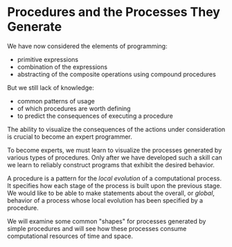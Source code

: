 # Procedures and the Processes They Generate

We have now considered the elements of programming:

- primitive expressions
- combination of the expressions
- abstracting of the composite operations using compound procedures

But we still lack of knowledge:

- common patterns of usage
- of which procedures are worth defining
- to predict the consequences of executing a procedure

The ability to visualize the consequences of the actions under consideration is crucial to become an expert programmer.

To become experts, we must learn to visualize the processes generated by various types of procedures. Only after we have developed such a skill can we learn to reliably construct programs that exhibit the desired behavior.

A procedure is a pattern for the *local evolution* of a computational process. It specifies how each stage of the process is built upon the previous stage. We would like to be able to make statements about the overall, or *global*, behavior of a process whose local evolution has been specified by a procedure.

We will examine some common "shapes" for processes generated by simple procedures and will see how these processes consume computational resources of time and space.
